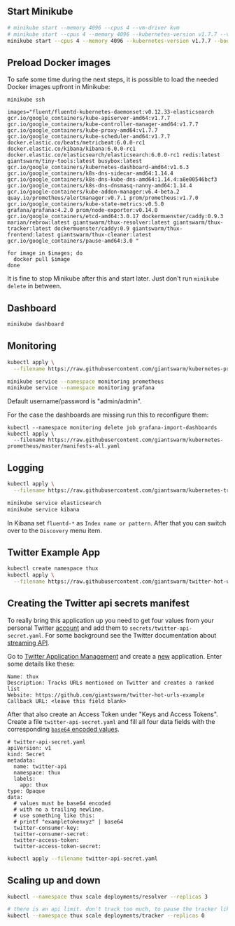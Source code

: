 
## Start Minikube

```bash
# minikube start --memory 4096 --cpus 4 --vm-driver kvm
# minikube start --cpus 4 --memory 4096 --kubernetes-version v1.7.7 --vm-driver kvm --bootstrapper kubeadm
minikube start --cpus 4 --memory 4096 --kubernetes-version v1.7.7 --bootstrapper kubeadm
```

## Preload Docker images

To safe some time during the next steps, it is possible to load the needed Docker images upfront in Minikube:
```
minikube ssh
```
```
images="fluent/fluentd-kubernetes-daemonset:v0.12.33-elasticsearch gcr.io/google_containers/kube-apiserver-amd64:v1.7.7 gcr.io/google_containers/kube-controller-manager-amd64:v1.7.7 gcr.io/google_containers/kube-proxy-amd64:v1.7.7 gcr.io/google_containers/kube-scheduler-amd64:v1.7.7 docker.elastic.co/beats/metricbeat:6.0.0-rc1 docker.elastic.co/kibana/kibana:6.0.0-rc1 docker.elastic.co/elasticsearch/elasticsearch:6.0.0-rc1 redis:latest giantswarm/tiny-tools:latest busybox:latest gcr.io/google_containers/kubernetes-dashboard-amd64:v1.6.3 gcr.io/google_containers/k8s-dns-sidecar-amd64:1.14.4 gcr.io/google_containers/k8s-dns-kube-dns-amd64:1.14.4:a8e00546bcf3 gcr.io/google_containers/k8s-dns-dnsmasq-nanny-amd64:1.14.4 gcr.io/google-containers/kube-addon-manager:v6.4-beta.2 quay.io/prometheus/alertmanager:v0.7.1 prom/prometheus:v1.7.0 gcr.io/google_containers/kube-state-metrics:v0.5.0 grafana/grafana:4.2.0 prom/node-exporter:v0.14.0 gcr.io/google_containers/etcd-amd64:3.0.17 dockermuenster/caddy:0.9.3 marian/rebrow:latest giantswarm/thux-resolver:latest giantswarm/thux-tracker:latest dockermuenster/caddy:0.9 giantswarm/thux-frontend:latest giantswarm/thux-cleaner:latest gcr.io/google_containers/pause-amd64:3.0 "

for image in $images; do
  docker pull $image
done
```
It is fine to stop Minikube after this and start later. Just don't run `minikube delete` in between.


<!-- ## Prepare Minikube for Elastic Stack

```bash
minikube ssh

sudo sh -c "sed -i 's/^ExecStart=\/usr\/bin\/docker daemon.*$/& --log-opt labels=io.kubernetes.container.hash,io.kubernetes.container.name,io.kubernetes.pod.name,io.kubernetes.pod.namespace,io.kubernetes.pod.uid/' /lib/systemd/system/docker.service"

sudo systemctl daemon-reload
sudo systemctl restart docker.service
``` -->


## Dashboard

```bash
minikube dashboard
```


## Monitoring

```bash
kubectl apply \
  --filename https://raw.githubusercontent.com/giantswarm/kubernetes-prometheus/master/manifests-all.yaml
```
```bash
minikube service --namespace monitoring prometheus
minikube service --namespace monitoring grafana
```

Default username/password is "admin/admin".

For the case the dashboards are missing run this to reconfigure them:
```
kubectl --namespace monitoring delete job grafana-import-dashboards
kubectl apply \
  --filename https://raw.githubusercontent.com/giantswarm/kubernetes-prometheus/master/manifests-all.yaml
```

## Logging

```bash
kubectl apply \
  --filename https://raw.githubusercontent.com/giantswarm/kubernetes-training/master/hands-on/logging-manifests-all.yaml
```
```bash
minikube service elasticsearch
minikube service kibana
```

In Kibana set `fluentd-*` as `Index name or pattern`.
After that you can switch over to the `Discovery` menu item.

## Twitter Example App

```bash
kubectl create namespace thux
kubectl apply \
  --filename https://raw.githubusercontent.com/giantswarm/twitter-hot-urls-example/master/manifests-all.yaml
```

## Creating the Twitter api secrets manifest

To really bring this application up you need to get four values from your personal Twitter [account](https://twitter.com/signup) and add them to `secrets/twitter-api-secret.yaml`. For some background see the Twitter documentation about [streaming API](https://dev.twitter.com/streaming/overview/connecting).

Go to [Twitter Application Management](https://apps.twitter.com/) and create a [new](https://apps.twitter.com/app/new) application. Enter some details like these:

    Name: thux
    Description: Tracks URLs mentioned on Twitter and creates a ranked list
    Website: https://github.com/giantswarm/twitter-hot-urls-example
    Callback URL: <leave this field blank>

After that also create an Access Token under "Keys and Access Tokens". Create a file `twitter-api-secret.yaml` and fill all four data fields with the corresponding [`base64` encoded values]((http://kubernetes.io/docs/user-guide/secrets/#creating-a-secret-manually)).

```
# twitter-api-secret.yaml
apiVersion: v1
kind: Secret
metadata:
  name: twitter-api
  namespace: thux
  labels:
    app: thux
type: Opaque
data:
  # values must be base64 encoded
  # with no a trailing newline.
  # use something like this:
  # printf "exampletokenxyz" | base64
  twitter-consumer-key:
  twitter-consumer-secret:
  twitter-access-token:
  twitter-access-token-secret:
```

```bash
kubectl apply --filename twitter-api-secret.yaml
```

## Scaling up and down

```bash
kubectl --namespace thux scale deployments/resolver --replicas 3

# there is an api limit. don't track too much, to pause the tracker like this:
kubectl --namespace thux scale deployments/tracker --replicas 0
```
